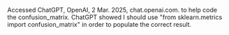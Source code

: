 Accessed ChatGPT, OpenAI, 2 Mar. 2025, chat.openai.com. to help code the confusion_matrix. ChatGPT showed I should use "from sklearn.metrics import confusion_matrix" in order to populate the correct result. 
